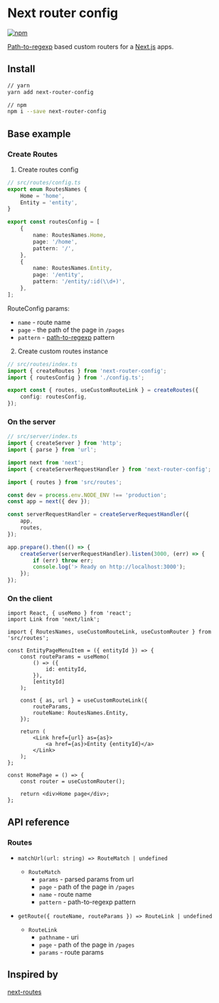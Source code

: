 # Next router config

[![npm](https://img.shields.io/npm/v/next-router-config)](https://www.npmjs.com/package/next-router-config)

[Path-to-regexp](https://www.npmjs.com/package/path-to-regexp) based custom routers for a [Next.js](https://github.com/vercel/next.js) apps.

## Install

```bash
// yarn
yarn add next-router-config

// npm
npm i --save next-router-config
```

## Base example

### Create Routes

1. Create routes config

```ts
// src/routes/config.ts
export enum RoutesNames {
    Home = 'home',
    Entity = 'entity',
}

export const routesConfig = [
    {
        name: RoutesNames.Home,
        page: '/home',
        pattern: '/',
    },
    {
        name: RoutesNames.Entity,
        page: '/entity',
        pattern: '/entity/:id(\\d+)',
    },
];
```

RouteConfig params:

-   `name` - route name
-   `page` - the path of the page in `/pages`
-   `pattern` - [path-to-regexp](https://www.npmjs.com/package/path-to-regexp) pattern

2. Create custom routes instance

```ts
// src/routes/index.ts
import { createRoutes } from 'next-router-config';
import { routesConfig } from './config.ts';

export const { routes, useCustomRouteLink } = createRoutes({
    config: routesConfig,
});
```

### On the server

```ts
// src/server/index.ts
import { createServer } from 'http';
import { parse } from 'url';

import next from 'next';
import { createServerRequestHandler } from 'next-router-config';

import { routes } from 'src/routes';

const dev = process.env.NODE_ENV !== 'production';
const app = next({ dev });

const serverRequestHandler = createServerRequestHandler({
    app,
    routes,
});

app.prepare().then(() => {
    createServer(serverRequestHandler).listen(3000, (err) => {
        if (err) throw err;
        console.log('> Ready on http://localhost:3000');
    });
});
```

### On the client

```tsx
import React, { useMemo } from 'react';
import Link from 'next/link';

import { RoutesNames, useCustomRouteLink, useCustomRouter } from 'src/routes';

const EntityPageMenuItem = ({ entityId }) => {
    const routeParams = useMemo(
        () => ({
            id: entityId,
        }),
        [entityId]
    );

    const { as, url } = useCustomRouteLink({
        routeParams,
        routeName: RoutesNames.Entity,
    });

    return (
        <Link href={url} as={as}>
            <a href={as}>Entity {entityId}</a>
        </Link>
    );
};

const HomePage = () => {
    const router = useCustomRouter();

    return <div>Home page</div>;
};
```

## API reference

### Routes

-   `matchUrl(url: string) => RouteMatch | undefined`

    -   `RouteMatch`
        -   `params` - parsed params from url
        -   `page` - path of the page in `/pages`
        -   `name` - route name
        -   `pattern` - path-to-regexp pattern

-   `getRoute({ routeName, routeParams }) => RouteLink | undefined`
    -   `RouteLink`
        -   `pathname` - uri
        -   `page` - path of the page in `/pages`
        -   `params` - route params

## Inspired by

[next-routes](https://github.com/fridays/next-routes)
